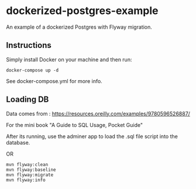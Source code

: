 # dockerized-postgres-example

An example of a dockerized Postgres with Flyway migration.

## Instructions

Simply install Docker on your machine and then run:

    docker-compose up -d


See docker-compose.yml for more info.


## Loading DB

Data comes from : https://resources.oreilly.com/examples/9780596526887/

For the mini book "A Guide to SQL Usage, Pocket Guide"  

After its running, use the adminer app to load the .sql file script into the database.

OR

    mvn flyway:clean
    mvn flyway:baseline
    mvn flyway:migrate
    mvn flyway:info
